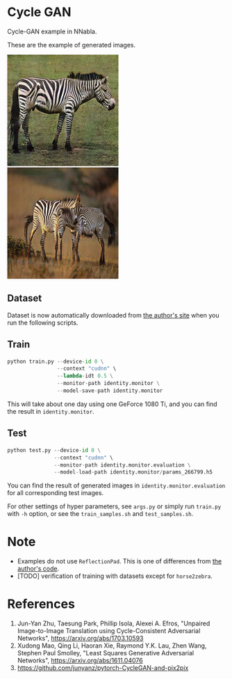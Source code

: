 # Cycle GAN

Cycle-GAN example in NNabla.

These are the example of generated images.

![zebra](./images/n02381460_3330.png "zebra") ![zebra](./images/n02381460_7700.png "zebra")

## Dataset

Dataset is now automatically downloaded from [the author's site](https://people.eecs.berkeley.edu/~taesung_park/CycleGAN/datasets/) when you run the following scripts.

## Train

```python
python train.py --device-id 0 \
                --context "cudnn" \
                --lambda-idt 0.5 \
                --monitor-path identity.monitor \
                --model-save-path identity.monitor
```

This will take about one day using one GeForce 1080 Ti, and you can find the result in `identity.monitor`.
                

## Test

```python
python test.py --device-id 0 \
               --context "cudnn" \
               --monitor-path identity.monitor.evaluation \
               --model-load-path identity.monitor/params_266799.h5
```

You can find the result of generated images in `identity.monitor.evaluation` for all corresponding test images.


For other settings of hyper parameters, see `args.py` or simply run `train.py` with `-h` option, or see the `train_samples.sh` and `test_samples.sh`.

# Note
- Examples do not use `ReflectionPad`. This is one of differences from [the author's code](https://github.com/junyanz/pytorch-CycleGAN-and-pix2pix).
- [TODO] verification of training with datasets except for `horse2zebra`.

# References

1. Jun-Yan Zhu, Taesung Park, Phillip Isola, Alexei A. Efros, "Unpaired Image-to-Image Translation using Cycle-Consistent Adversarial Networks", https://arxiv.org/abs/1703.10593
2. Xudong Mao, Qing Li, Haoran Xie, Raymond Y.K. Lau, Zhen Wang, Stephen Paul Smolley, "Least Squares Generative Adversarial Networks", https://arxiv.org/abs/1611.04076
3. https://github.com/junyanz/pytorch-CycleGAN-and-pix2pix
